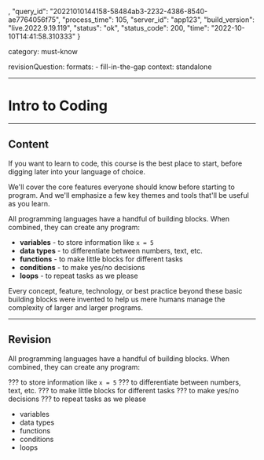 
,
    "query_id": "20221010144158-58484ab3-2232-4386-8540-ae7764056f75",
    "process_time": 105,
    "server_id": "app123",
    "build_version": "live.2022.9.19.119",
    "status": "ok",
    "status_code": 200,
    "time": "2022-10-10T14:41:58.310333"
}


category: must-know

revisionQuestion:
  formats:
    - fill-in-the-gap
  context: standalone

---

# Intro to Coding

---
## Content

If you want to learn to code, this course is the best place to start, before digging later into your language of choice. 

We'll cover the core features everyone should know before starting to program. And we'll emphasize a few key themes and tools that'll be useful as you learn.

All programming languages have a handful of building blocks. When combined, they can create any program:

- **variables** - to store information like `x = 5`
- **data types** - to differentiate between numbers, text, etc.
- **functions** - to make little blocks for different tasks
- **conditions** - to make yes/no decisions
- **loops** - to repeat tasks as we please

Every concept, feature, technology, or best practice beyond these basic building blocks were invented to help us mere humans manage the complexity of larger and larger programs.

---
## Revision

All programming languages have a handful of building blocks. When combined, they can create any program:

??? to store information like `x = 5`
??? to differentiate between numbers, text, etc.
??? to make little blocks for different tasks
??? to make yes/no decisions
??? to repeat tasks as we please

- variables
- data types
- functions
- conditions
- loops
